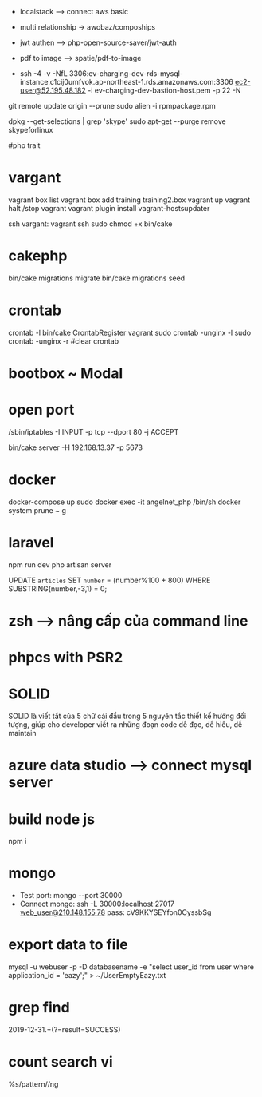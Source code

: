 - localstack --> connect aws basic
- multi relationship -> awobaz/compoships
- jwt authen --> php-open-source-saver/jwt-auth
- pdf to image --> spatie/pdf-to-image

- ssh -4 -v -NfL 3306:ev-charging-dev-rds-mysql-instance.c1cij0umfvok.ap-northeast-1.rds.amazonaws.com:3306 ec2-user@52.195.48.182 -i ev-charging-dev-bastion-host.pem -p 22 -N

git remote update origin --prune
sudo alien -i rpmpackage.rpm

dpkg --get-selections | grep 'skype'
sudo apt-get --purge remove skypeforlinux

#php trait

# vargant

vagrant box list
vagrant box add training training2.box
vagrant up
vagrant halt /stop vagrant
vagrant plugin install vagrant-hostsupdater

ssh vargant: vagrant ssh
sudo chmod +x bin/cake

# cakephp

bin/cake migrations migrate
bin/cake migrations seed

# crontab
crontab -l
bin/cake CrontabRegister vagrant
sudo crontab -unginx -l
sudo crontab -unginx -r #clear crontab

# bootbox ~ Modal

# open port
/sbin/iptables -I INPUT -p tcp --dport 80 -j ACCEPT

bin/cake server -H 192.168.13.37 -p 5673

# docker
docker-compose up
sudo docker exec -it angelnet_php /bin/sh
docker system prune ~ g

# laravel
npm run dev
php artisan server

UPDATE `articles` SET `number` = (number%100 + 800) WHERE SUBSTRING(number,-3,1) = 0;

# zsh --> nâng cấp của command line
# phpcs with PSR2

# SOLID
SOLID là viết tắt của 5 chữ cái đầu trong 5 nguyên tắc thiết kế hướng đối tượng, giúp cho developer viết ra những đoạn code dễ đọc, dễ hiểu, dễ maintain

# azure data studio --> connect mysql server

# build node js
npm i

# mongo
- Test port: mongo --port 30000
- Connect mongo: ssh -L 30000:localhost:27017 web_user@210.148.155.78 pass: cV9KKYSEYfon0CyssbSg

# export data to file
mysql -u webuser -p -D databasename -e  "select user_id from user where application_id = 'eazy';" > ~/UserEmptyEazy.txt

# grep find
2019-12-31.+(?=result=SUCCESS)

# count search vi
%s/pattern//ng

